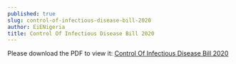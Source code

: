 ```yaml
---
published: true
slug: control-of-infectious-disease-bill-2020
author: EiENigeria
title: Control Of Infectious Disease Bill 2020
---
```

Please download the PDF to view it: [Control Of Infectious Disease Bill 2020](https://drive.google.com/open?id=1LljCuNXVk9ptqzfXRoIgbQswD8qg5NlW)